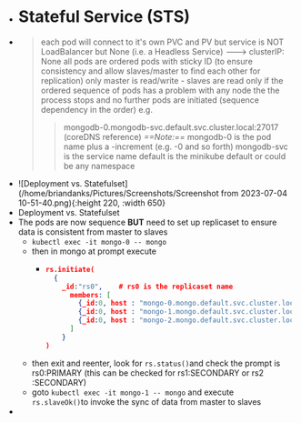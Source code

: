 - # Stateful Service (STS)
- >each pod will connect to it's own PVC and PV
  >but service is NOT LoadBalancer but None (i.e. a Headless Service) ---> clusterIP: None
  >all pods are ordered pods with sticky ID (to ensure consistency and allow slaves/master to find each other for replication)
  >only master is read/write - slaves are read only
  >if the ordered sequence of pods has a problem with any node the the process stops and no further pods are initiated (sequence dependency in the order)
  >e.g.
  >>mongodb-0.mongodb-svc.default.svc.cluster.local:27017   (coreDNS reference)
  >>*==Note:==*
  >mongodb-0 is the pod name plus a -increment (e.g. -0 and so forth)
  >mongodb-svc is the service name
  >default is the minikube default or could be any namespace
- ![Deployment vs. Statefulset](/home/briandanks/Pictures/Screenshots/Screenshot from 2023-07-04 10-51-40.png){:height 220, :width 650}
- Deployment vs. Statefulset
- The pods are now sequence **BUT** need to set up replicaset to ensure data is consistent from master to slaves
	- `kubectl exec -it mongo-0 -- mongo`
	- then in mongo at prompt execute
		- ```json
		  rs.initiate(
		  	{
		      _id:"rs0",	# rs0 is the replicaset name
		        members: [
		          {_id:0, host : "mongo-0.mongo.default.svc.cluster.local:27017"},
		          {_id:0, host : "mongo-1.mongo.default.svc.cluster.local:27017"},
		          {_id:0, host : "mongo-2.mongo.default.svc.cluster.local:27017"}
		        ]
		      }
		  )
		  ```
	- then exit and reenter, look for `rs.status()`and check the prompt is rs0:PRIMARY (this can be checked for rs1:SECONDARY or rs2 :SECONDARY)
	- goto `kubectl exec -it mongo-1 -- mongo` and execute `rs.slaveOk()`to invoke the sync of data from master to slaves
-
